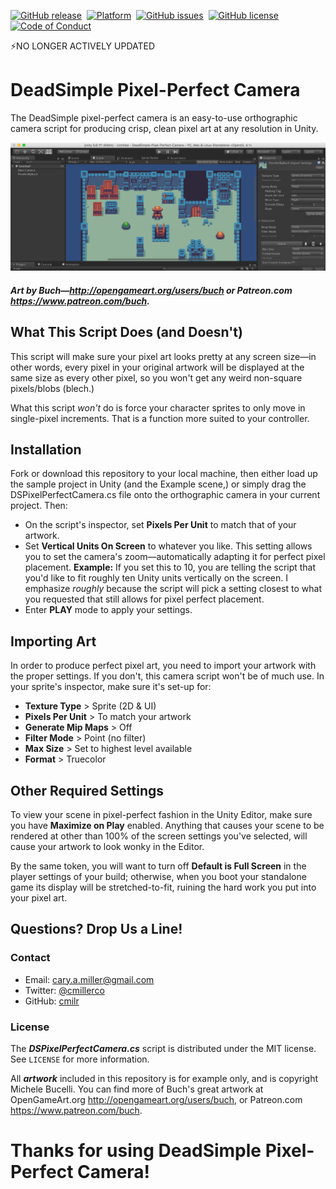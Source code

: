 [![GitHub release][version-badge]][releases]&nbsp;
[![Platform][mlw-badge]][repo]&nbsp;
[![GitHub issues][issues-badge]][issues]&nbsp;
[![GitHub license][license-badge]][license]&nbsp;
[![Code of Conduct][coc-badge]][coc]&nbsp;

⚡️NO LONGER ACTIVELY UPDATED

# DeadSimple Pixel-Perfect Camera
The DeadSimple pixel-perfect camera is an easy-to-use orthographic camera script for producing crisp, clean pixel art at any resolution in Unity.

![](screenshot.png)
##### Art by Buch—http://opengameart.org/users/buch or Patreon.com https://www.patreon.com/buch.

## What This Script Does (and Doesn't)
This script will make sure your pixel art looks pretty at any screen size—in other words, every pixel in your original artwork will be displayed at the same size as every other pixel, so you won't get any weird non-square pixels/blobs (blech.)

What this script *won't* do is force your character sprites to only move in single-pixel increments. That is a function more suited to your controller.

## Installation
Fork or download this repository to your local machine, then either load up the sample project in Unity (and the Example scene,) or simply drag the DSPixelPerfectCamera.cs file onto the orthographic camera in your current project. Then:

- On the script's inspector, set **Pixels Per Unit** to match that of your artwork.
- Set **Vertical Units On Screen** to whatever you like. This setting allows you to set the camera's zoom—automatically adapting it for perfect pixel placement. **Example:** If you set this to 10, you are telling the script that you'd like to fit roughly ten Unity units vertically on the screen. I emphasize *roughly* because the script will pick a setting closest to what you requested that still allows for pixel perfect placement.
- Enter **PLAY** mode to apply your settings.

## Importing Art
In order to produce perfect pixel art, you need to import your artwork with the proper settings. If you don't, this camera script won't be of much use. In your sprite's inspector, make sure it's set-up for:

- **Texture Type** > Sprite (2D & UI)
- **Pixels Per Unit** > To match your artwork
- **Generate Mip Maps** > Off
- **Filter Mode** > Point (no filter)
- **Max Size** > Set to highest level available
- **Format** > Truecolor

## Other Required Settings
To view your scene in pixel-perfect fashion in the Unity Editor, make sure you have **Maximize on Play** enabled. Anything that causes your scene to be rendered at other than 100% of the screen settings you've selected, will cause your artwork to look wonky in the Editor.

By the same token, you will want to turn off **Default is Full Screen** in the player settings of your build; otherwise, when you boot your standalone game its display will be stretched-to-fit, ruining the hard work you put into your pixel art.

## Questions? Drop Us a Line!

### Contact
- Email: cary.a.miller@gmail.com
- Twitter: [@cmillerco](https://twitter.com/cmillerco)
- GitHub: [cmilr](https://github.com/cmilr/)

### License
The ***DSPixelPerfectCamera.cs*** script is distributed under the MIT license. See ``LICENSE`` for more information.

All ***artwork*** included in this repository is for example only, and is copyright Michele Bucelli. You can find more of Buch's great artwork at OpenGameArt.org http://opengameart.org/users/buch, or Patreon.com https://www.patreon.com/buch.

# Thanks for using DeadSimple Pixel-Perfect Camera!

<!--
Badge References
-->
[version-badge]:https://img.shields.io/github/release/cmilr/DeadSimple-Pixel-Perfect-Camera.svg
[mlw-badge]:https://img.shields.io/badge/platform-MacOS%20%7C%20Linux%20%7C%20Windows-8056d5.svg
[issues-badge]:https://img.shields.io/github/issues/cmilr/DeadSimple-Pixel-Perfect-Camera.svg
[license-badge]:https://img.shields.io/github/license/cmilr/DeadSimple-Pixel-Perfect-Camera.svg
[coc-badge]:https://img.shields.io/badge/code%20of-conduct-ff69b4.svg?style=flat

<!--
URL References
-->
[releases]:https://github.com/cmilr/DeadSimple-Pixel-Perfect-Camera/releases
[repo]:https://github.com/cmilr/DeadSimple-Pixel-Perfect-Camera
[issues]:https://github.com/cmilr/DeadSimple-Pixel-Perfect-Camera/issues
[license]:https://github.com/cmilr/DeadSimple-Pixel-Perfect-Camera/blob/master/LICENSE
[coc]:https://github.com/cmilr/DeadSimple-Pixel-Perfect-Camera/blob/master/CODE_OF_CONDUCT.md
